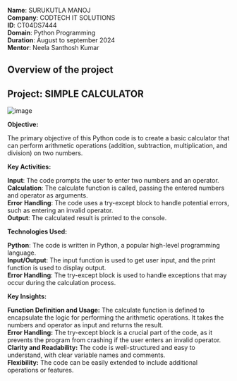 **Name**: SURUKUTLA MANOJ      
**Company**: CODTECH IT SOLUTIONS     
**ID**: CT04DS7444     
**Domain**: Python Programming     
**Duration**: August to september 2024     
**Mentor**: Neela Santhosh Kumar       
## Overview of the project
## Project: SIMPLE CALCULATOR
![image](https://github.com/user-attachments/assets/2c1672e2-7dda-4bb5-b75e-dfa68fbab60f)            

**Objective:**

The primary objective of this Python code is to create a basic calculator that can perform arithmetic operations (addition, subtraction, multiplication, and division) on two numbers.       

**Key Activities:**

**Input**: The code prompts the user to enter two numbers and an operator.            
**Calculation**: The calculate function is called, passing the entered numbers and operator as arguments.          
**Error** **Handling**: The code uses a try-except block to handle potential errors, such as entering an invalid operator.        
**Output**: The calculated result is printed to the console.                   

**Technologies Used:**

**Python**: The code is written in Python, a popular high-level programming language.          
**Input/Output**: The input function is used to get user input, and the print function is used to display output.         
**Error Handling**: The try-except block is used to handle exceptions that may occur during the calculation process.                     

**Key Insights:**

**Function Definition and Usage:** The calculate function is defined to encapsulate the logic for performing the arithmetic operations. It takes the numbers and operator as input and returns the result.         
**Error Handling:** The try-except block is a crucial part of the code, as it prevents the program from crashing if the user enters an invalid operator.            
**Clarity and Readability:** The code is well-structured and easy to understand, with clear variable names and comments.              
**Flexibility:** The code can be easily extended to include additional operations or features.            

